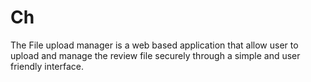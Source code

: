 # Ch
The File upload manager is a web based application that allow user to upload and manage the review file securely through a simple and user friendly interface. 
